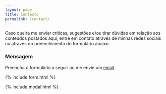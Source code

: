 ```yaml
---
layout: page
title: Contacto
permalink: /contact/
---
```


Caso queira me enviar críticas, sugestões e/ou tirar dúvidas em relação aos conteúdos postados aqui, entre em contato através de minhas redes sociais ou através do preenchimento do formulário abaixo. 

### Mensagem
Preencha o formulário a seguir ou me envie um [email](mailto:{{site.email}}).

{% include form.html %}

{% include modal.html %}
